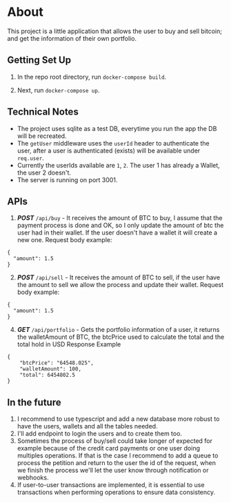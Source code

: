 # About
This project is a little application that allows the user to buy and sell bitcoin; and get the information of their own portfolio.

## Getting Set Up

1. In the repo root directory, run `docker-compose build`.

2. Next, run `docker-compose up`.

## Technical Notes

- The project uses sqlite as a test DB, everytime you run the app the DB will be recreated.
- The `getUser` middleware uses the `userId` header to authenticate the user, after a user is authenticated (exists) will be available under `req.user`.
- Currently the userIds available are `1`, `2`. The user 1 has already a Wallet, the user 2 doesn't.
- The server is running on port 3001.

## APIs

1. **_POST_** `/api/buy` - It receives the amount of BTC to buy, I assume that the payment process is done and OK, so I only update the amount of btc the user had in their wallet. If the user doesn't have a wallet it will create a new one.
Request body example:
```
{
  "amount": 1.5
}
```

2. **_POST_** `/api/sell` - It receives the amount of BTC to sell, if the user have the amount to sell we allow the process and update their wallet.
Request body example:
```
{
  "amount": 1.5
}
```

4. **_GET_** `/api/portfolio` - Gets the portfolio information of a user, it returns the walletAmount of BTC, the btcPrice used to calculate the total and the total hold in USD
Response Example
```
{
    "btcPrice": "64548.025",
    "walletAmount": 100,
    "total": 6454802.5
}
```

## In the future

1. I recommend to use typescript and add a new database more robust to have the users, wallets and all the tables needed.
2. I'll add endpoint to login the users and to create them too.
3. Sometimes the process of buy/sell could take longer of expected for example because of the credit card payments or one user doing multiples operations. If that is the case I recommend to add a queue to process the petition and return to the user the id of the request, when we finish the process we'll let the user know through notification or webhooks.
4. If user-to-user transactions are implemented, it is essential to use transactions when performing operations to ensure data consistency.
